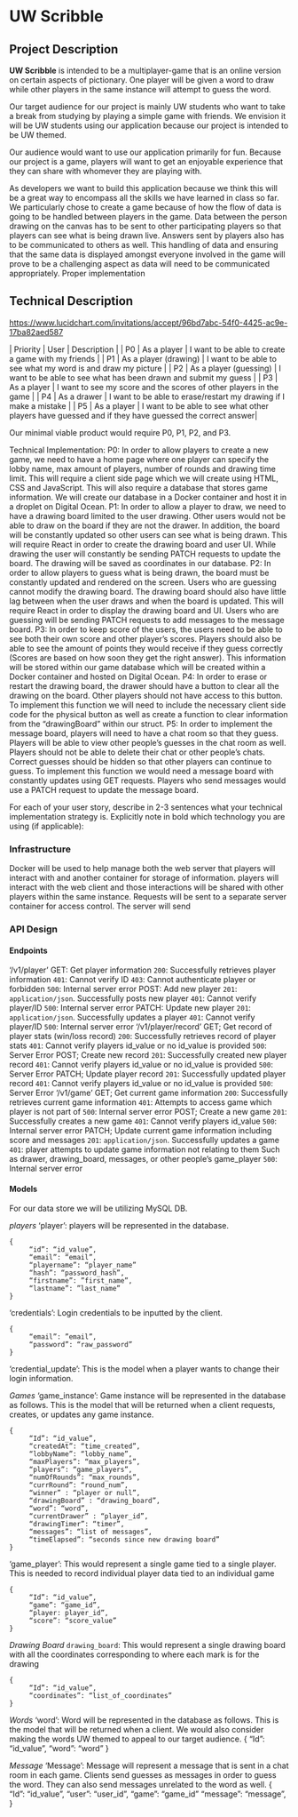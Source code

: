 # UW Scribble

## Project Description

**UW Scribble** is intended to be a multiplayer-game that is an online version on certain aspects of pictionary. One player will be given a word to draw while other players in the same instance will attempt to guess the word.  

Our target audience for our project is mainly UW students who want to take a break from studying by playing a simple game with friends. We envision it will be UW students using our application because our project is intended to be UW themed.

Our audience would want to use our application primarily for fun. Because our project is a game, players will want to get an enjoyable experience that they can share with whomever they are playing with. 

As developers we want to build this application because we think this will be a great way to encompass all the skills we have learned in class so far. We particularly chose to create a game because of how the flow of data is going to be handled between players in the game. Data between the person drawing on the canvas has to be sent to other participating players so that players can see what is being drawn live. Answers sent by players also has to be communicated to others as well. This handling of data and ensuring that the same data is displayed amongst everyone involved in the game will prove to be a challenging aspect as data will need to be communicated appropriately.  Proper implementation 

## Technical Description


https://www.lucidchart.com/invitations/accept/96bd7abc-54f0-4425-ac9e-17ba82aed587

| Priority | User | Description |
| P0 | As a player | I want to be able to create a game with my friends |
| P1 | As a player (drawing) | I want to be able to see what my word is and draw my picture |
| P2 | As a player (guessing) | I want to be able to see what has been drawn and submit my guess |
| P3 | As a player | I want to see my score and the scores of other players in the game |
| P4 | As a drawer | I want to be able to erase/restart my drawing if I make a mistake |
| P5 | As a player | I want to be able to see what other players have guessed and if they have guessed the correct answer|

Our minimal viable product would require P0, P1, P2, and P3. 

Technical Implementation: 
P0: In order to allow players to create a new game, we need to have a home page where one player can specify the lobby name, max amount of players, number of rounds and drawing time limit. 
This will require a client side page which we will create using HTML, CSS and JavaScript. This will also require a database that stores game information. We will create our database in a Docker container and host it in a droplet on Digital Ocean.
P1: In order to allow a player to draw, we need to have a drawing board limited to the user drawing. Other users would not be able to draw on the board if they are not the drawer. In addition, the board will be constantly updated so other users can see what is being drawn.
This will require React in order to create the drawing board and user UI. While drawing the user will constantly be sending PATCH requests to update the board. The drawing will be saved as coordinates in our database.
P2: In order to allow players to guess what is being drawn, the board must be constantly updated and rendered on the screen. Users who are guessing cannot modify the drawing board. The drawing board should also have little lag between when the user draws and when the board is updated.
This will require React in order to display the drawing board and UI. Users who are guessing will be sending PATCH requests to add messages to the message board.
P3: In order to keep score of the users, the users need to be able to see both their own score and other player’s scores. Players should also be able to see the amount of points they would receive if they guess correctly (Scores are based on how soon they get the right answer).
This information will be stored within our game database which will be created within a Docker container and hosted on Digital Ocean. 
P4: In order to erase or restart the drawing board, the drawer should have a button to clear all the drawing on the board. Other players should not have access to this button.
To implement this function we will need to include the necessary client side code for the physical button as well as create a function to clear information from the “drawingBoard” within our struct. 
P5: In order to implement the message board, players will need to have a chat room so that they guess. Players will be able to view other people’s guesses in the chat room as well. Players should not be able to delete their chat or other people’s chats. Correct guesses should be hidden so that other players can continue to guess.
To implement this function we would need a message board with constantly updates using GET requests. Players who send messages would use a PATCH request to update the message board.

For each of your user story, describe in 2-3 sentences what your technical implementation strategy is. Explicitly note in bold which technology you are using (if applicable):

### Infrastructure

Docker will be used to help manage both the web server that players will interact with and another container for storage of information. players will interact with the web client and those interactions will be shared with other players within the same instance. Requests will be sent to a separate server container for access control. The server will send 
 
### API Design

#### Endpoints
‘/v1/player’ 
GET: Get player information
`200`: Successfully retrieves player information
`401`: Cannot verify ID
`403`: Cannot authenticate player or forbidden
`500`: Internal server error
POST: Add new player
`201`: `application/json`. Successfully posts new player
`401`: Cannot verify player/ID
`500`: Internal server error
PATCH: Update new player
`201`: `application/json`. Successfully updates a player
`401`: Cannot verify player/ID
`500`: Internal server error
‘/v1/player/record’
GET; Get record of player stats (win/loss record)
`200`: Successfully retrieves record of player stats
`401`: Cannot verify players id_value or no id_value is provided
`500`: Server Error 
POST; Create new record
`201`: Successfully created new player record
`401`: Cannot verify players id_value or no id_value is provided
`500`: Server Error 
PATCH; Update player record
`201`: Successfully updated player record
`401`: Cannot verify players id_value or no id_value is provided
`500`: Server Error 
‘/v1/game’
GET; Get current game information
`200`: Successfully retrieves current game information
`401`: Attempts to access game which player is not part of
`500`: Internal server error
POST; Create a new game
`201`: Successfully creates a new game
`401`: Cannot verify players id_value
`500`: Internal server error
PATCH; Update current game information including score and messages
`201`: `application/json`. Successfully updates a game
`401`: player attempts to update game information not relating to them
Such as drawer, drawing_board, messages, or other people’s game_player
`500`: Internal server error

#### Models
For our data store we will be utilizing MySQL DB.

*players*
‘player’: players will be represented in the database. 
```
{
     “id”: “id_value”,
     “email”: “email”,
     “playername”: “player_name”
     “hash”: “password_hash”,
     “firstname”: ”first_name”,
     “lastname”: ”last_name”
}
```

‘credentials’: Login credentials to be inputted by the client.
```
{
     “email”: ”email”,
     “password”: “raw_password”
}
```
‘credential_update’: This is the model when a player wants to change their login information.

*Games*
‘game_instance’: Game instance will be represented in the database as follows. This is the model that will be returned when a client requests, creates, or updates any game instance.
```
{
     “Id”: “id_value”,
     “createdAt”: “time_created”,
     “lobbyName”: “lobby_name”,
     “maxPlayers”: “max_players”,
     “players”: “game_players”,  
     “numOfRounds”: “max_rounds”,
     “currRound”: “round_num”,
     “winner” : “player or null”,
     “drawingBoard” : “drawing_board”,
     “word”: “word”,
     “currentDrawer” : “player_id”,
     “drawingTimer”: “timer”,
     “messages”: “list of messages”,
     “timeElapsed”: “seconds since new drawing board”
}
```

‘game_player’: This would represent a single game tied to a single player. This is needed to record individual player data tied to an individual game
```
{
     “Id”: “id_value”,
     “game”: “game_id”,
     “player: player_id”,
     “score”: “score_value”
}
```

*Drawing Board*
`drawing_board`: This would represent a single drawing board with all the coordinates corresponding to where each mark is for the drawing
```
{
     “Id”: “id_value”,
     “coordinates”: “list_of_coordinates”
}
```

*Words*
‘word’: Word will be represented in the database as follows. This is the model that will be returned when a client. We would also consider making the words UW themed to appeal to our target audience.
{
     “Id”: “id_value”,
     “word”: “word”
}

*Message*
‘Message’: Message will represent a message that is sent in a chat room in each game. Clients send guesses as messages in order to guess the word. They can also send messages unrelated to the word as well.
 {
     “Id”: “id_value”,
     “user”: “user_id”,
     “game”: “game_id”
     “message”: “message”,
}


